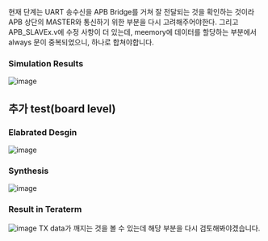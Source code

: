 현재 단계는 UART 송수신을 APB Bridge를 거쳐 잘 전달되는 것을 확인하는 것이라
APB 상단의 MASTER와 통신하기 위한 부분을 다시 고려해주어야한다.
그리고 APB_SLAVEx.v에 수정 사항이 더 있는데, meemory에 데이터를 할당하는 부분에서
always 문이 중복되었으니, 하나로 합쳐야합니다.

### Simulation Results
![image](https://github.com/user-attachments/assets/8ed9da72-ae76-443c-a157-eb3d71073da0)

## 추가 test(board level)
### Elabrated Desgin
![image](https://github.com/user-attachments/assets/93ae478f-7e5d-469b-b3cf-fdce98f85b8e)

### Synthesis
![image](https://github.com/user-attachments/assets/7e8571cf-d3ae-4505-9994-5e880abf56fc)

### Result in Teraterm
![image](https://github.com/user-attachments/assets/ba0449ae-6d17-4137-a312-1ba2cffda425)
TX data가 깨지는 것을 볼 수 있는데 해당 부분을 다시 검토해봐야겠습니다.
